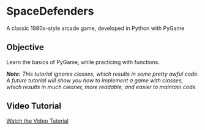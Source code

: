 # SpaceDefenders
A classic 1980s-style arcade game, developed in Python with PyGame

## Objective

Learn the basics of PyGame, while practicing with functions.

_**Note:** This tutorial ignores classes, which results in some pretty awful code.  A future tutorial will show you how to implement a game with classes, which results in much cleaner, more readable, and easier to maintain code._

## Video Tutorial

[Watch the Video Tutorial](https://www.youtube.com/watch?v=8fGNv_C70HY)
